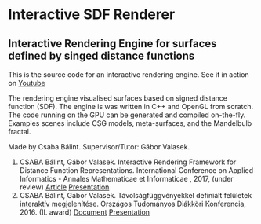# Interactive SDF Renderer
## Interactive Rendering Engine for surfaces defined by singed distance functions

This is the source code for an interactive rendering engine. See it in action on [Youtube](https://youtu.be/aYX5wihe7vQ)

The rendering engine visualised surfaces based on signed distance function (SDF). The engine is was written in C++ and OpenGL from scratch. The code running on the GPU can be generated and compiled on-the-fly. Examples scenes include CSG models, meta-surfaces, and the Mandelbulb fractal.

Made by Csaba Bálint. Supervisor/Tutor: Gábor Valasek.

1. CSABA Bálint, Gábor Valasek. Interactive Rendering Framework for Distance Function Representations. International Conference on Applied Informatics - Annales Mathematicae et Informaticae , 2017, (under review)
    [Article](http://people.inf.elte.hu/csabix/publications/interactive-rendering.pdf)
    [Presentation](http://people.inf.elte.hu/csabix/publications/ICAI-SDF-rendering.pdf)
1. CSABA Bálint, Gábor Valasek. Távolságfüggvényekkel definiált felületek interaktív megjelenítése. Országos Tudományos Diákköri Konferencia, 2016. (II. award)
    [Document](http://people.inf.elte.hu/csabix/publications/OTDK_doc.pdf)
    [Presentation](http://people.inf.elte.hu/csabix/publications/OTDK_prezi.pdf)
